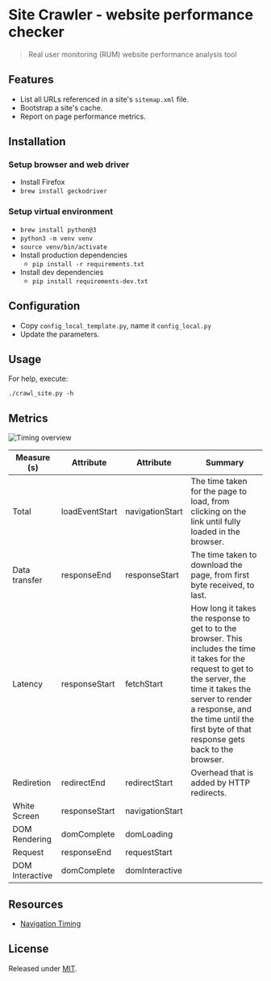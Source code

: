 # Site Crawler - website performance checker
> Real user monitoring (RUM) website performance analysis tool

## Features

- List all URLs referenced in a site's `sitemap.xml` file.
- Bootstrap a site's cache.
- Report on page performance metrics.

## Installation

### Setup browser and web driver

- Install Firefox
- `brew install geckodriver`

### Setup virtual environment 

- `brew install python@3`
- `python3 -m venv venv`
- `source venv/bin/activate`
- Install production dependencies
    - `pip install -r requirements.txt`
- Install dev dependencies
    - `pip install requirements-dev.txt`

## Configuration

- Copy `config_local_template.py`, name it `config_local.py`
- Update the parameters.

## Usage

For help, execute:

```
./crawl_site.py -h
```

## Metrics

![Timing overview](https://www.w3.org/TR/navigation-timing/timing-overview.png)

|  Measure (s) | Attribute | Attribute | Summary |
| ------------- | ------------- | ------------- | ------------- |
| Total | loadEventStart | navigationStart | The time taken for the page to load, from clicking on the link until fully loaded in the browser. |
| Data transfer | responseEnd | responseStart | The time taken to download the page, from first byte received, to last. |
| Latency | responseStart | fetchStart | How long it takes the response to get to to the browser. This includes the time it takes for the request to get to the server, the time it takes the server to render a response, and the time until the first byte of that response gets back to the browser. |
| Rediretion | redirectEnd | redirectStart | Overhead that is added by HTTP redirects. |
| White Screen | responseStart | navigationStart |  |
| DOM Rendering | domComplete | domLoading |  |
| Request | responseEnd | requestStart |  |
| DOM Interactive | domComplete | domInteractive |  |

## Resources

- [Navigation Timing](https://www.w3.org/TR/navigation-timing)

## License

Released under [MIT](/LICENSE).
